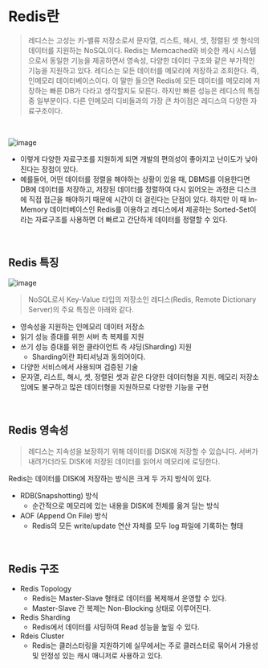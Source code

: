# Redis란
> 레디스는 고성는 키-밸류 저장소로서 문자열, 리스트, 해시, 셋, 정렬된 셋 형식의 데이터를 지원하는 NoSQL이다.
Redis는 Memcached와 비슷한 캐시 시스템으로서 동일한 기능을 제공하면서 영속성, 다양한 데이터 구조와 같은 부가적인 기능을 지원하고 있다. 레디스는 모든 데이터를 메모리에 저장하고 조회한다. 즉, 인메모리 데이터베이스이다. 이 말만 들으면 Redis에 모든 데이터를 메모리에 저장하는 빠른 DB가 다라고 생각할지도 모른다. 하지만 빠른 성능은 레디스의 특징 중 일부분이다. 다른 인메모리 디비들과의 가장 큰 차이점은 레디스의 다양한 자료구조이다.

<br>

![image](https://user-images.githubusercontent.com/74396651/229419629-be4c3a32-673a-4031-a64f-6b3ccf4126c4.png)

- 이렇게 다양한 자료구조를 지원하게 되면 개발의 편의성이 좋아지고 난이도가 낮아진다는 장점이 있다.
- 예를들어, 어떤 데이터를 정렬을 해야하는 상황이 있을 때, DBMS를 이용한다면 DB에 데이터를 저장하고, 저장된 데이터를 정렬하여 다시 읽어오는 과정은 디스크에 직접 접근을 해야하기 때문에 시간이 더 걸린다는 단점이 있다. 하지만 이 때 In-Memory 데이터베이스인 Redis를 이용하고 레디스에서 제공하는 Sorted-Set이라는 자료구조를 사용하면 더 빠르고 간단하게 데이터를 정렬할 수 있다.

<br>

## Redis 특징

![image](https://user-images.githubusercontent.com/74396651/229419796-26fe1c2f-28a5-4c5a-a923-1f4b814ae567.png)

> NoSQL로서 Key-Value 타입의 저장소인 레디스(Redis, Remote Dictionary Server)의 주요 특징은 아래와 같다.

- 영속성을 지원하는 인메모리 데이터 저장소
- 읽기 성능 증대를 위한 서버 측 복제를 지원
- 쓰기 성능 증대를 위한 클라이언트 측 샤딩(Sharding) 지원
  - Sharding이란 파티셔닝과 동의어이다.
- 다양한 서비스에서 사용되며 검증된 기술
- 문자열, 리스트, 해시, 셋, 정렬된 셋과 같은 다양한 데이터형을 지원. 메모리 저장소임에도 불구하고 많은 데이터형을 지원하므로 다양한 기능을 구현

<br>

## Redis 영속성
> 레디스는 지속성을 보장하기 위해 데이터를 DISK에 저장할 수 있습니다. 서버가 내려가더라도 DISK에 저장된 데이터를 읽어서 메모리에 로딩한다.

Redis는 데이터를 DISK에 저장하는 방식은 크게 두 가지 방식이 있다.

- RDB(Snapshotting) 방식
  - 순간적으로 메모리에 있는 내용을 DISK에 전체를 옮겨 담는 방식
- AOF (Append On File) 방식
   - Redis의 모든 write/update 연산 자체를 모두 log 파일에 기록하는 형태

<br>

## Redis 구조
- Redis Topology
  - Redis는 Master-Slave 형태로 데이터를 복제해서 운영할 수 있다.
  - Master-Slave 간 복제는 Non-Blocking 상태로 이루어진다.
- Redis Sharding
  - Redis에서 데이터를 샤딩하여 Read 성능을 높일 수 있다.
- Rdeis Cluster
  - Redis는 클러스터링을 지원하기에 실무에서는 주로 클러스터로 묶어서 가용성 및 안정성 있는 캐시 매니저로 사용하고 있다.


   
   
   
